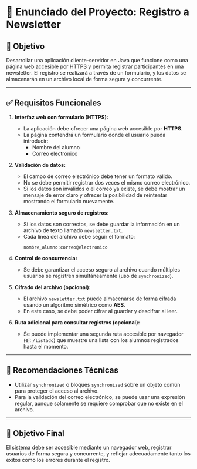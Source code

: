 # 📝 Enunciado del Proyecto: Registro a Newsletter

## 🎯 Objetivo
Desarrollar una aplicación cliente-servidor en Java que funcione como una página web accesible por HTTPS y permita registrar participantes en una newsletter. El registro se realizará a través de un formulario, y los datos se almacenarán en un archivo local de forma segura y concurrente.

---

## ✅ Requisitos Funcionales

1. **Interfaz web con formulario (HTTPS):**
   - La aplicación debe ofrecer una página web accesible por **HTTPS**.
   - La página contendrá un formulario donde el usuario pueda introducir:
     - Nombre del alumno
     - Correo electrónico

2. **Validación de datos:**
   - El campo de correo electrónico debe tener un formato válido.
   - No se debe permitir registrar dos veces el mismo correo electrónico.
   - Si los datos son inválidos o el correo ya existe, se debe mostrar un mensaje de error claro y ofrecer la posibilidad de reintentar mostrando el formulario nuevamente.

3. **Almacenamiento seguro de registros:**
   - Si los datos son correctos, se debe guardar la información en un archivo de texto llamado `newsletter.txt`.
   - Cada línea del archivo debe seguir el formato:
     ```
     nombre_alumno:correo@electronico
     ```

4. **Control de concurrencia:**
   - Se debe garantizar el acceso seguro al archivo cuando múltiples usuarios se registren simultáneamente (uso de `synchronized`).

5. **Cifrado del archivo (opcional):**
   - El archivo `newsletter.txt` puede almacenarse de forma cifrada usando un algoritmo simétrico como **AES**.
   - En este caso, se debe poder cifrar al guardar y descifrar al leer.

6. **Ruta adicional para consultar registros (opcional):**
   - Se puede implementar una segunda ruta accesible por navegador (ej: `/listado`) que muestre una lista con los alumnos registrados hasta el momento.

---

## 🔧 Recomendaciones Técnicas

- Utilizar `synchronized` o bloques `synchronized` sobre un objeto común para proteger el acceso al archivo.
- Para la validación del correo electrónico, se puede usar una expresión regular, aunque solamente se requiere comprobar que no existe en el archivo.
---

## 🎯 Objetivo Final

El sistema debe ser accesible mediante un navegador web, registrar usuarios de forma segura y concurrente, y reflejar adecuadamente tanto los éxitos como los errores durante el registro.
